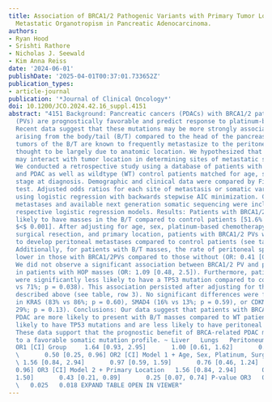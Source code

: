 ```yaml
---
title: Association of BRCA1/2 Pathogenic Variants with Primary Tumor Location and
  Metastatic Organotropism in Pancreatic Adenocarcinoma.
authors:
- Ryan Hood
- Srishti Rathore
- Nicholas J. Seewald
- Kim Anna Reiss
date: '2024-06-01'
publishDate: '2025-04-01T00:37:01.733652Z'
publication_types:
- article-journal
publication: '*Journal of Clinical Oncology*'
doi: 10.1200/JCO.2024.42.16_suppl.4151
abstract: "4151 Background: Pancreatic cancers (PDACs) with BRCA1/2 pathogenic variants
  (PVs) are prognostically favorable and predict response to platinum-based treatment.
  Recent data suggest that these mutations may be more strongly associated with cancers
  arising from the body/tail (B/T) compared to the head of the pancreas (HOP). Primary
  tumors of the B/T are known to frequently metastasize to the peritoneum, which is
  thought to be largely due to anatomic location. We hypothesized that BRCA1/2 PVs
  may interact with tumor location in determining sites of metastatic spread. Methods:
  We conducted a retrospective study using a database of patients with BRCA1/2 PVs
  and PDAC as well as wildtype (WT) control patients matched for age, sex, year and
  stage at diagnosis. Demographic and clinical data were compared by Fisher's exact
  test. Adjusted odds ratios for each site of metastasis or somatic variant were estimated
  using logistic regression with backwards stepwise AIC minimization. Cases with diagnosed
  metastases and available next generation somatic sequencing were included in the
  respective logistic regression models. Results: Patients with BRCA1/2 PVs were more
  likely to have masses in the B/T compared to control patients [51.6% vs 31.0%; p-value
  $<$ 0.001]. After adjusting for age, sex, platinum-based chemotherapy, curative-intent
  surgical resection, and primary location, patients with BRCA1/2 PVs were less likely
  to develop peritoneal metastases compared to control patients (see table, row 3).
  Additionally, for patients with B/T masses, the rate of peritoneal spread was significantly
  lower in those with BRCA1/2PVs compared to those without (OR: 0.41 [0.20, 0.83]).
  We did not observe a significant association between BRCA1/2 PV and peritoneal spread
  in patients with HOP masses (OR: 1.09 [0.48, 2.5]). Furthermore, patients with BRCA1/2PVs
  were significantly less likely to have a TP53 mutation compared to controls (51%
  vs 71%; p = 0.038). This association persisted after adjusting for the variables
  described above (see table, row 3). No significant differences were found for mutations
  in KRAS (83% vs 86%; p = 0.60), SMAD4 (16% vs 13%; p = 0.59), or CDKN2A (19% vs
  29%; p = 0.13). Conclusions: Our data suggest that patients with BRCA1/2-related
  PDAC are more likely to present with B/T masses compared to WT patients, are less
  likely to have TP53 mutations and are less likely to have peritoneal spread of disease.
  These data support that the prognostic benefit of BRCA-related PDAC may be linked
  to a favorable somatic mutation profile. ~ Liver   Lungs   Peritoneum      TP53
  OR1 [CI] Group     1.64 [0.93, 2.95]       1.00 [0.61, 1.62]       0.79 [0.48, 1.28]\
  \       0.50 [0.25, 0.96] OR2 [CI] Model 1 + Age, Sex, Platinum, Surgery       \
  \ 1.56 [0.84, 2.94]       0.97 [0.59, 1.59]       0.76 [0.46, 1.24]       0.50 [0.25,
  0.96] OR3 [CI] Model 2 + Primary Location   1.56 [0.84, 2.94]       0.92 [0.55,
  1.50]       0.43 [0.21, 0.89]       0.25 [0.07, 0.74] P-value OR3   0.161   0.728\
  \   0.025   0.018 EXPAND TABLE OPEN IN VIEWER"
---
```

